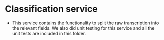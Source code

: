 # Classification service

- This service contains the functionality to split the raw transcription into the relevant fields. We also did unit testing for this service and all the unit tests are included in this folder.
